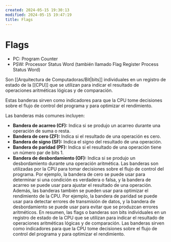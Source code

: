 ```yaml
---
created: 2024-05-15 19:30:13
modified: 2024-05-15 19:47:19
title: Flags
---
```


# Flags

- PC: Program Counter
- PSW: Processor Status Word (también llamado Flag Register Process Status Word)

Son [[Arquitectura de Computadoras/Bit|bits]] individuales en un registro de estado de la [[CPU]] que se utilizan para indicar el resultado de operaciones aritméticas lógicas y de comparación.

Estas banderas sirven como indicadores para que la CPU tome decisiones sobre el flujo de control del programa y para optimizar el rendimiento.

Las banderas más comunes incluyen:

 * **Bandera de acarreo (CF):** Indica si se produjo un acarreo durante una operación de suma o resta.
 * **Bandera de cero (ZF):** Indica si el resultado de una operación es cero.
 * **Bandera de signo (SF):** Indica el signo del resultado de una operación.
 * **Bandera de paridad (PF):** Indica si el resultado de una operación tiene un número par de bits 1.
 * **Bandera de desbordamiento (OF):** Indica si se produjo un desbordamiento durante una operación aritmética.
Las banderas son utilizadas por la CPU para tomar decisiones sobre el flujo de control del programa. Por ejemplo, la bandera de cero se puede usar para determinar si una condición es verdadera o falsa, y la bandera de acarreo se puede usar para ajustar el resultado de una operación.
Además, las banderas también se pueden usar para optimizar el rendimiento de la CPU. Por ejemplo, la bandera de paridad se puede usar para detectar errores de transmisión de datos, y la bandera de desbordamiento se puede usar para evitar que se produzcan errores aritméticos.
En resumen, las flags o banderas son bits individuales en un registro de estado de la CPU que se utilizan para indicar el resultado de operaciones aritméticas lógicas y de comparación. Las banderas sirven como indicadores para que la CPU tome decisiones sobre el flujo de control del programa y para optimizar el rendimiento.
